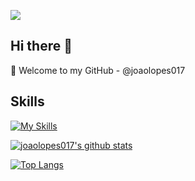 ![](https://komarev.com/ghpvc/?username=joaolopes017&color=9745F5)
## Hi there 👋
🔭 Welcome to my GitHub - @joaolopes017

## Skills
[![My Skills](https://skillicons.dev/icons?i=git,docker,python,react,cs,js)](https://skillicons.dev)



[![joaolopes017's github stats](https://github-readme-stats.vercel.app/api?username=joaolopes017&show_icons=true&&theme=radical&hide=["contribs","issues"])](https://github.com/joaolopes017)

[![Top Langs](https://github-readme-stats-git-masterrstaa-rickstaa.vercel.app/api/top-langs/?username=joaolopes017&show_icons=true&theme=radical)](https://github.com/anuraghazra/github-readme-stats)
<!--
**Joaolopes017/joaolopes017** is a ✨ _special_ ✨ repository because its `README.md` (this file) appears on your GitHub profile.

Here are some ideas to get you started:

- 🔭 Olá seja bem-vindo(a) ao meu GitHub - @joaolopes017
- 🌱 I’m currently learning ...
- 👯 I’m looking to collaborate on ...
- 🤔 I’m looking for help with ...
- 💬 Ask me about ...
- 📫 How to reach me: ...
- 😄 Pronouns: ...
- ⚡ Fun fact: ...
-->
